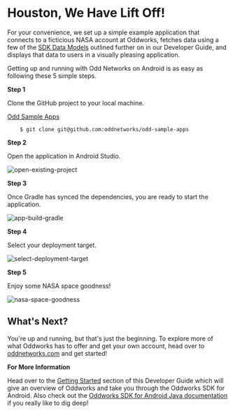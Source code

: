 # Houston, We Have Lift Off!

For your convenience, we set up a simple example application that connects to a ficticious NASA account at Oddworks, fetches data using a few of the [SDK Data Models](data_models.md) outlined further on in our Developer Guide, and displays that data to users in a visually pleasing application.

Getting up and running with Odd Networks on Android is as easy as following these 5 simple steps.

__Step 1__

Clone the GitHub project to your local machine.

[Odd Sample Apps](https://github.com/oddnetworks/odd-sample-apps)

		$ git clone git@github.com:oddnetworks/odd-sample-apps

__Step 2__

Open the application in Android Studio.

![open-existing-project](http://odd-guide-images.s3.amazonaws.com/open-existing-project.png)

__Step 3__

Once Gradle has synced the dependencies, you are ready to start the application.

![app-build-gradle](http://odd-guide-images.s3.amazonaws.com/app-build-gradle.png)

__Step 4__

Select your deployment target.

![select-deployment-target](http://odd-guide-images.s3.amazonaws.com/select-deployment-target.png)

__Step 5__

Enjoy some NASA space goodness!

![nasa-space-goodness](http://odd-guide-images.s3.amazonaws.com/nasa-space-goodness.png)

## What's Next?

You're up and running, but that's just the beginning. To explore more of what Oddworks has to offer and get your own account, head over to [oddnetworks.com](https://www.oddnetworks.com) and get started!

__For More Information__

Head over to the [Getting Started](setup.md) section of this Developer Guide which will give an overview of Oddworks and take you through the Oddworks SDK for Android. Also check out the [Oddworks SDK for Android Java documentation](http://android.guide.oddnetworks.com/#sdk-api-documentation) if you really like to dig deep!
